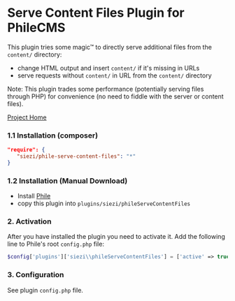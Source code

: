 # Serve Content Files Plugin for PhileCMS #

This plugin tries some magic™ to directly serve additional files from the `content/` directory:

- change HTML output and insert `content/` if it's missing in URLs
- serve requests without `content/` in URL from the `content/` directory

Note: This plugin trades some performance (potentially serving files through PHP) for convenience (no need to fiddle with the server or content files).

[Project Home](https://github.com/Schlaefer/phileServeContentFiles)

### 1.1 Installation (composer) ###

```json
"require": {
   "siezi/phile-serve-content-files": "*"
}
```

### 1.2 Installation (Manual Download)

* Install [Phile](https://github.com/PhileCMS/Phile)
* copy this plugin into `plugins/siezi/phileServeContentFiles`

### 2. Activation

After you have installed the plugin you need to activate it. Add the following line to Phile's root `config.php` file:

```php
$config['plugins']['siezi\\phileServeContentFiles'] = ['active' => true];
```

### 3. Configuration ###

See plugin `config.php` file.